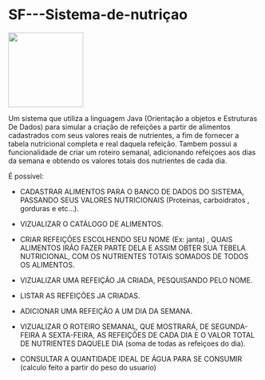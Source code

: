 # SF---Sistema-de-nutriçao  


<div>
  <img src="https://github.com/joaopedro1422/SF---Sistema-de-nutri-o/assets/113139444/f54dde9f-7bdd-4e0e-b35d-98c890a21210.png"     width="150px" />
</div>                                


Um sistema que utiliza a linguagem Java (Orientação a objetos e Estruturas De Dados) para simular a criação de refeições a partir de alimentos cadastrados com seus valores reais de nutrientes, a fim de fornecer a tabela nutricional completa e real daquela refeição. Tambem possui a funcionalidade de criar um roteiro semanal, adicionando refeiçoes aos dias da semana e obtendo os valores totais dos nutrientes de cada dia.

É possível:
  * CADASTRAR ALIMENTOS PARA O BANCO DE DADOS DO SISTEMA, PASSANDO SEUS VALORES NUTRICIONAIS (Proteinas, carboidratos , gorduras e etc...).

  * VIZUALIZAR O CATÁLOGO DE ALIMENTOS.

  * CRIAR REFEIÇÕES ESCOLHENDO SEU NOME (Ex: janta) , QUAIS ALIMENTOS IRÃO FAZER PARTE DELA E ASSIM OBTER SUA TEBELA NUTRICIONAL, COM OS NUTRIENTES TOTAIS SOMADOS DE TODOS OS ALIMENTOS.

  * VIZUALIZAR UMA REFEIÇÃO JA CRIADA, PESQUISANDO PELO NOME.

  * LISTAR AS REFEIÇÕES JA CRIADAS.

  * ADICIONAR UMA REFEIÇÃO A UM DIA DA SEMANA.

  * VIZUALIZAR O ROTEIRO SEMANAL, QUE MOSTRARÁ, DE SEGUNDA-FEIRA A SEXTA-FEIRA, AS REFEIÇÕES DE CADA DIA E O VALOR TOTAL DE NUTRIENTES DAQUELE DIA (soma de todas as refeiçoes do dia).

  * CONSULTAR A QUANTIDADE IDEAL DE ÁGUA PARA SE CONSUMIR (calculo feito a partir do peso do usuario)
